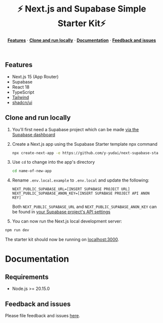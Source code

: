 <h1 align="center">⚡ Next.js and Supabase Simple Starter Kit⚡</h1>

<p align="center">
  <a href="#features"><strong>Features</strong></a> ·
  <a href="#clone-and-run-locally"><strong>Clone and run locally</strong></a> ·
  <a href="#documentation"><strong>Documentation</strong></a> ·
  <a href="#feedback-and-issues"><strong>Feedback and issues</strong></a>
</p>
<br/>

## Features
- Next.js 15 (App Router)
- Supabase
- React 18
- TypeScript
- [Tailwind](https://tailwindcss.com/)
- [shadcn/ui](https://ui.shadcn.com/)


## Clone and run locally

1. You'll first need a Supabase project which can be made [via the Supabase dashboard](https://database.new)

2. Create a Next.js app using the Supabase Starter template npx command
   ```bash
   npx create-next-app -e https://github.com/y-yudai/next-supabase-starter
   ```

3. Use `cd` to change into the app's directory

   ```bash
   cd name-of-new-app
   ```

4. Rename `.env.local.example` to `.env.local` and update the following:

   ```
   NEXT_PUBLIC_SUPABASE_URL=[INSERT SUPABASE PROJECT URL]
   NEXT_PUBLIC_SUPABASE_ANON_KEY=[INSERT SUPABASE PROJECT API ANON KEY]
   ```

   Both `NEXT_PUBLIC_SUPABASE_URL` and `NEXT_PUBLIC_SUPABASE_ANON_KEY` can be found in [your Supabase project's API settings](https://app.supabase.com/project/_/settings/api)

5. You can now run the Next.js local development server:

```bash
npm run dev
```

The starter kit should now be running on [localhost:3000](http://localhost:3000/).

# Documentation

## Requirements

- Node.js >= 20.15.0

## Feedback and issues

Please file feedback and issues [here](https://github.com/y-yudai/next-supabase-starter/issues).